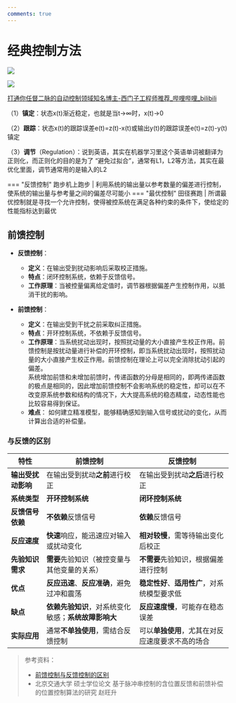 ```yaml
---
comments: true
---
```

# 经典控制方法
![](https://philfan-pic.oss-cn-beijing.aliyuncs.com/web_pic/Robotics__Control__Method__assets__index.assets__20241025103707.webp)

![](https://philfan-pic.oss-cn-beijing.aliyuncs.com/web_pic/Robotics__Control__Method__assets__index.assets__20241025103623.webp)


[打通你任督二脉的自动控制领域知名博主-西门子工程师推荐\_哔哩哔哩\_bilibili](https://www.bilibili.com/video/BV1Bu411e762)




（1）**镇定**：状态x(t)渐近稳定，也就是当t->∞时，x(t)->0

（2）**跟踪**：状态x(t)的跟踪误差e(t)=z(t)-x(t)或输出y(t)的跟踪误差e(t)=z(t)-y(t)镇定

（3）**调节**（Regulation）：说到英语，其实在机器学习里这个英语单词被翻译为 正则化，而正则化的目的是为了 “避免过拟合”，通常有L1，L2等方法，其实在最优化里面，调节通常用的是输入的L2


=== "反馈控制"
    跑步机上跑步 | 利用系统的输出量以参考数量的偏差进行控制，使系统的输出量与参考量之间的偏差尽可能小
=== "最优控制"
    田径赛跑 | 所谓最优控制就是寻找一个允许控制，使得被控系统在满足各种约束的条件下，使给定的性能指标达到最优



## 前馈控制

- **反馈控制**：
  - **定义**：在输出受到扰动影响后采取校正措施。
  - **特点**：闭环控制系统，依赖于反馈信号。
  - **工作原理**：当被控量偏离给定值时，调节器根据偏差产生控制作用，以抵消干扰的影响。

- **前馈控制**：
  - **定义**：在输出受到干扰之前采取纠正措施。
  - **特点**：开环控制系统，不依赖于反馈信号。
  - **工作原理**：当系统扰动出现时，按照扰动量的大小直接产生校正作用。前馈控制是按扰动量进行补偿的开环控制，即当系统扰动出现时，按照扰动量的大小直接产生校正作用。前馈控制在理论上可以完全消除扰动引起的偏差。<br>系统增加前馈和未增加前馈时，传递函数的分母是相同的，即两传递函数的极点是相同的，因此增加前馈控制不会影响系统的稳定性，却可以在不改变原系统参数和结构的情况下，大大提高系统的稳态精度，动态性能也比较容易得到保证。
  - **难点**： 如何建立精准模型，能够精确感知到输入信号或扰动的变化，从而计算出合适的补偿量。


### 与反馈的区别

| **特性** | **前馈控制** | **反馈控制** |
| --- | --- | --- |
| **输出受扰动影响** | 在输出受到扰动**之前**进行校正 | 在输出受到扰动**之后**进行校正 |
| **系统类型** | **开环控制系统** | **闭环控制系统** |
| **反馈信号依赖** | **不依赖**反馈信号 | **依赖**反馈信号 |
| **反应速度** | **快速**响应，能迅速应对输入或扰动变化 | **相对较慢**，需等待输出变化后校正 |
| **先验知识需求** | **需要**先验知识（被控变量与其他变量的关系） | **不需要**先验知识，根据偏差进行控制 |
| **优点** | **反应迅速**、**反应准确**，避免过冲和震荡 | **稳定性好**、**适用性广**，对系统模型要求低 |
| **缺点** | **依赖先验知识**，对系统变化敏感；**系统故障影响大** | **反应速度慢**，可能存在稳态误差 |
| **实际应用** | 通常**不单独使用**，需结合反馈控制 | 可以**单独使用**，尤其在对反应速度要求不高的场合 |

> 参考资料：
> - [前馈控制与反馈控制的区别](https://www.zhihu.com/question/623183679)
> - 北京交通大学 硕士学位论文 基于脉冲串控制的含位置反馈和前馈补偿的位置控制算法的研究  赵旺升





